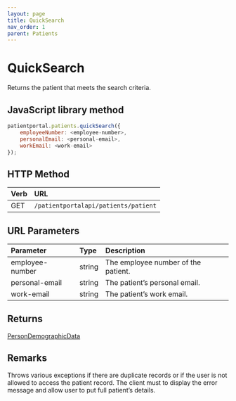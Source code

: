 ```yaml
---
layout: page
title: QuickSearch
nav_order: 1
parent: Patients
---
```


# QuickSearch

Returns the patient that meets the search criteria.

## JavaScript library method

```javascript
patientportal.patients.quickSearch({
    employeeNumber: <employee-number>,
    personalEmail: <personal-email>,
    workEmail: <work-email>
});
```

## HTTP Method

| Verb | URL                                               |
|:-----|:--------------------------------------------------|
| GET | `/patientportalapi/patients/patient` |

## URL Parameters

| Parameter | Type   | Description                                                 |
|:----------|:-------|:------------------------------------------------------------|
| employee-number | string | The employee number of the patient. |
| personal-email | string | The patient’s personal email. |
| work-email | string | The patient’s work email. |

## Returns

[PersonDemographicData](../objects-and-data-types/persondemographicdata)

## Remarks

Throws various exceptions if there are duplicate records or if the user is not allowed to access the patient record. The client must to display the error message and allow user to put full patient’s details.
